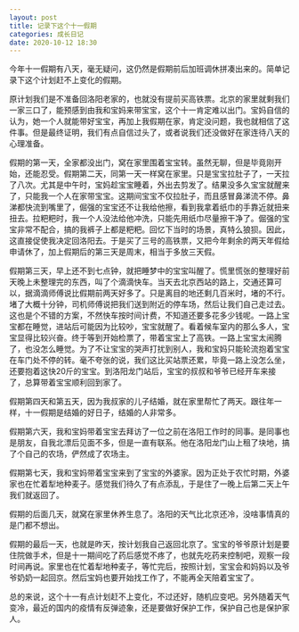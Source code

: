 ```yaml
---
layout: post
title: 记录下这个十一假期
categories: 成长日记
date: 2020-10-12 18:30
---
```


今年十一假期有八天，毫无疑问，这仍然是假期前后加班调休拼凑出来的。简单记录下这个计划赶不上变化的假期。

<!--more-->

原计划我们是不准备回洛阳老家的，也就没有提前买高铁票。北京的家里就剩我们一家三口了，能预感到由我和宝妈来带宝宝，这个十一肯定难以出门。宝妈自信的认为，她一个人就能带好宝宝，再加上我假期在家，肯定没问题，我也就相信了这件事。但是最终证明，我们有点自信过头了，或者说我们还没做好在家连待八天的心理准备。

假期的第一天，全家都没出门，窝在家里围着宝宝转。虽然无聊，但是毕竟刚开始，还能忍受。假期第二天，同第一天一样窝在家里。只是宝宝拉肚子了，一天拉了八次。尤其是中午时，宝妈趁宝宝睡着，外出去剪发了。结果没多久宝宝就醒来了，只能我一个人在家带宝宝。这期间宝宝不仅拉肚子，而且感冒鼻涕流不停。鼻涕都快流到嘴里了，倔强的宝宝还不让我给他擦，看到我拿着纸巾的手靠近就扭来扭去。拉粑粑时，我一个人没法给他冲洗，只能先用纸巾尽量擦干净了。倔强的宝宝非常不配合，搞的我裤子上都是粑粑。回忆下当时的场景，真特么狼狈。因此，这直接促使我决定回洛阳去。于是买了三号的高铁票，又把今年剩余的两天年假给申请休了，加上假期后的第三天是周末，相当于多放三天假。

假期第三天，早上还不到七点钟，就把睡梦中的宝宝叫醒了。慌里慌张的整理好前天晚上未整理完的东西，叫了个滴滴快车。当天去北京西站的路上，交通还算可以，据滴滴师傅说比假期前两天好多了。只是离目的地还剩几百米时，堵的不行。堵了大概十分钟，司机师傅说把我们送到附近的停车场，然后让我们自己走过去。这也是个不错的方案，不然快车按时间计费，不知道还要多花多少钱呢。一路上宝宝都在睡觉，进站后可能因为比较吵，宝宝就醒了。看着候车室内的那么多人，宝宝显得比较兴奋。终于等到开始检票了，带着宝宝上了高铁。一路上宝宝太闹腾了，也没怎么睡觉。为了不让宝宝的哭声打扰到别人，我和宝妈只能轮流抱着宝宝在车门处不停的转。毫不夸张的说，我们这比买站票还累，毕竟一路上没怎么坐，还要抱着这快20斤的宝宝。到洛阳龙门站后，宝宝的叔叔和爷爷已经开车来接了，总算带着宝宝顺利回到家了。

假期第四天和第五天，因为我叔家的儿子结婚，就在家里帮忙了两天。跟往年一样，十一假期是结婚的好日子，结婚的人非常多。

假期第六天，我和宝妈带着宝宝去拜访了一位之前在洛阳工作时的同事。是同事也是朋友，自我北漂后见面不多，但是一直有联系。他在洛阳龙门山上租了块地，搞了个自己的农场，俨然成了农场主。

假期第七天，我和宝妈带着宝宝来到了宝宝的外婆家。因为正处于农忙时期，外婆家也在忙着犁地种麦子。感觉我们待久了有点添乱，于是住了一晚上后第二天上午我们就返回了。

假期的后面几天，就窝在家里休养生息了。洛阳的天气比北京还冷，没啥事情真的是门都不想出。

假期的最后一天，也就是昨天，按计划我自己返回北京了。宝宝的爷爷原计划是要住院做手术，但是十一期间吃了药后感觉不疼了，也就先吃药来控制吧，观察一段时间再说。家里也在忙着犁地种麦子，等忙完后，按照计划，宝宝会和妈妈以及爷爷奶奶一起回京。然后宝妈也要开始找工作了，不能再全天陪着宝宝了。

总的来说，这个十一有点计划赶不上变化，不过还好，随机应变吧。另外随着天气变冷，最近的国内的疫情有反弹迹象，还是要做好保护工作，保护自己也是保护家人。
